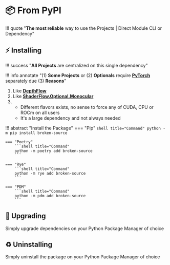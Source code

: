 # 📦 From PyPI

!!! quote "**The most reliable** way to use the Projects | Direct Module CLI or Dependency"

## ⚡️ Installing

!!! success "**All Projects** are centralized on this single dependency"

!!! info annotate "(1) **Some Projects** or (2) **Optionals** require [**PyTorch**](https://pytorch.org/) separately due (3) **Reasons**"

1.  Like [**DepthFlow**](https://github.com/BrokenSource/DepthFlow)
2.  Like [**ShaderFlow.Optional.Monocular**](https://github.com/BrokenSource/ShaderFlow)
3.  - Different flavors exists, no sense to force any of CUDA, CPU or ROCm on all users
    - It's a large dependency and not always needed

!!! abstract "Install the Package"
    === "Pip"
        ```shell title="Command"
        python -m pip install broken-source
        ```

    === "Poetry"
        ```shell title="Command"
        python -m poetry add broken-source
        ```

    === "Rye"
        ```shell title="Command"
        python -m rye add broken-source
        ```

    === "PDM"
        ```shell title="Command"
        python -m pdm add broken-source
        ```

## 🚀 Upgrading
Simply upgrade dependencies on your Python Package Manager of choice

## ♻️ Uninstalling
Simply uninstall the package on your Python Package Manager of choice
